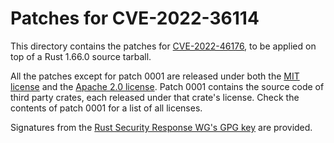 # Patches for CVE-2022-36114

This directory contains the patches for [CVE-2022-46176][cve], to be applied on
top of a Rust 1.66.0 source tarball.

All the patches except for patch 0001 are released under both the [MIT
license][mit] and the [Apache 2.0 license][apache]. Patch 0001 contains the
source code of third party crates, each released under that crate's license.
Check the contents of patch 0001 for a list of all licenses.

Signatures from the [Rust Security Response WG's GPG key][key] are provided.

[cve]: https://cve.mitre.org/cgi-bin/cvename.cgi?name=CVE-2022-46176
[mit]: https://github.com/rust-lang/wg-security-response/blob/master/LICENSE-MIT
[apache]: https://github.com/rust-lang/wg-security-response/blob/master/LICENSE-APACHE
[key]: https://www.rust-lang.org/static/keys/rust-security-team.gpg.ascii
